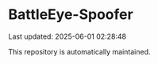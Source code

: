 # BattleEye-Spoofer

Last updated: 2025-06-01 02:28:48

This repository is automatically maintained.
